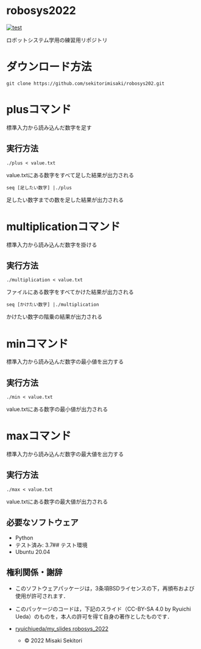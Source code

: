 # robosys2022
[![test](https://github.com/sekitorimisaki/robosys2022/actions/workflows/test.yml/badge.svg)](https://github.com/sekitorimisaki/robosys2022/actions/workflows/test.yml)   

ロボットシステム学用の練習用リポジトリ

# ダウンロード方法          
``` 
git clone https://github.com/sekitorimisaki/robosys202.git
```
# plusコマンド
標準入力から読み込んだ数字を足す

## 実行方法
```
./plus < value.txt  
```
value.txtにある数字をすべて足した結果が出力される
```
seq [足したい数字] |./plus 
``` 
足したい数字までの数を足した結果が出力される

# multiplicationコマンド
標準入力から読み込んだ数字を掛ける

## 実行方法
```
./multiplication < value.txt
```  
ファイルにある数字をすべてかけた結果が出力される
```
seq [かけたい数字] |./multiplication 
``` 
かけたい数字の階乗の結果が出力される

# minコマンド
標準入力から読み込んだ数字の最小値を出力する

## 実行方法
```
./min < value.txt 
```
value.txtにある数字の最小値が出力される

# maxコマンド
標準入力から読み込んだ数字の最大値を出力する

## 実行方法
```
./max < value.txt
```
value.txtにある数字の最大値が出力される

## 必要なソフトウェア
* Python
 * テスト済み: 3.7## テスト環境
* Ubuntu 20.04
                      
                    
## 権利関係・謝辞                                               
* このソフトウェアパッケージは，3条項BSDライセンスの下，再頒布および使用が許可されます．
* このパッケージのコードは，下記のスライド（CC-BY-SA 4.0 by Ryuichi Ueda）のものを，本人の許可を得て自身の著作としたものです．
* [ryuichiueda/my_slides robosys_2022](https://github.com/ryuichiueda/my_slides/tree/master/robosys_2022)

  * © 2022 Misaki Sekitori


